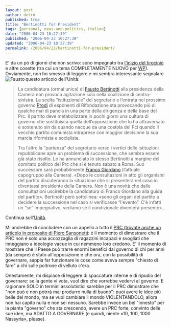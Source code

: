 ```yaml
---
layout: post
author: detro
published: true
title: "Bertinotti for President"
tags: [personal, news-and-politics, italian]
date: "2006-04-23 10:27:39"
published: "2006-04-23 10:27:39"
updated: "2006-04-23 10:27:39"
permalink: /2006/04/23/bertinotti-for-president/
---
```


E' da un pò di giorni che non scrivo: sono impegnato tra <a href="http://www.napoli.consorzio-cini.it/">l'inizio del tirocinio</a> e altre cosette (tra cui un tema COMPLETAMENTE NUOVO per <a href="http://www.wordpress.org">WP</a>).
Ovviamente, non ho smesso di leggere e mi sembra interessante segnalare questo articolo dell'Unità:
<img src="http://home.rifondazione.it/foto/298x238/bertinotti.jpg" alt="Fausto" align="left" />
<blockquote> La candidatura (ormai unica) di <a href="http://it.wikipedia.org/wiki/Fausto_Bertinotti">Fausto Bertinotti</a> alla presidenza della Camera non provoca agitazione solo nella coalizione di centro-sinistra. La scelta “istituzionale” del segretario e l’entrata nel prossimo governo <a href="http://it.wikipedia.org/wiki/Romano_Prodi">Prodi</a> di esponenti di Rifondazione sta provocando più di qualche mal di pancia in una parte della dirigenza e della base del Prc. Il partito deve metabolizzare in pochi giorni una cultura di governo che sostituisca quella dell’opposizione che lo ha attraversato e sostenuto sin da quando nacque da una costola del Pci quando il vecchio partito comunista intraprese con maggior decisione la sua marcia riformista e socialista.

Tra l’altro la “partenza” del segretario verso i vertici delle istituzioni repubblicane apre un problema di successione, che sembra essere già stato risolto. Lo ha annunciato lo stesso Bertinotti a margine del comitato politico del Prc che si è tenuto sabato a Roma. Suo successore sarà probabilmente <a href="http://it.wikipedia.org/wiki/Franco_Giordano">Franco Giordano</a> (l’attuale capogruppo alla Camera). «Dopo le consultazioni in atto gli organismi del partito discuteranno la situazione che si presenterà nel caso io diventassi presidente della Camera. Non è una novità che dalle consultazioni uscirebbe la candidatura di Franco Giordano alla guida del partito». Bertinotti però sottolinea: «sono gli organi del partito a decidere la successione nel caso si verificasse “l'evento”. C'è infatti un “se” impegnativo, vediamo se il condizionale diventerà presente»...</blockquote>
Continua sull'<a href="http://www.unita.it/index.asp?SEZIONE_COD=HP&TOPIC_TIPO=&TOPIC_ID=48889">Unità</a>.

<!--more-->
Mi andrebbe di concludere con un appello a tutto il <a href="http://home.rifondazione.it/dettaglio_01.php?id=87">PRC (trovate anche un articolo in proposito di Piero Sansonetti</a>: é il momento di dimostrare che il PRC non é solo una accozzaglia di ragazzini incapaci e svogliati che inneggiano a ideologie vacue in cui nemmeno loro credono.
E' il momento di mostrare che il Paese può trarre enormi benefici dal governo di chi per anni (da sempre) é stato all'opposizione e che ora, con la possibilità di governare, sappia far funzionare le cose come aveva sempre "chiesto di fare" a chi sulle poltrone di velluto c'era.

Onestamente, mi dispiace di leggere di spaccature interne e di ripudio del governare: se la gente vi vota, vuol dire che vorrebbe vedervi al governo. E ragionare SOLO in termini assolutistici sarebbe per il PRC dimostrare che "non può e non potrrà mai produrre nulla di buono": puoi avere le idee più belle del mondo, ma se vuoi cambiare il mondo VIOLENTANDOLO, allora non hai capito nulla e non sei nessuno. Sarebbe invece un bel "innesto" per la pianta "governo" che sta crescendo, avere un PRC forte, convinto delle sue idee, ma ADATTO A GOVERNARE (e quindi, niente &laquo;10, 100, 1000 Nassyria&raquo;, please).
